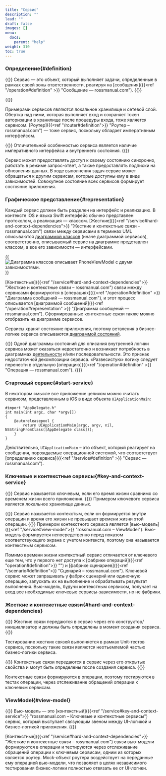 ```yaml
---
title: "Сервис"
description: ""
lead: ""
draft: false
images: []
menu:
  docs:
    parent: "help"
weight: 310
toc: true
---
```


### Определение{#definition}

{{<alert context="info" icon="👉">}}
Сервис — это объект, который выполняет задачи, определенные в рамках своей зоны ответственности, реагируя на [сообщения]({{<ref "/operation#definition" >}} "Сообщение — rossmanual.com").
{{</alert>}}

{{<alert context="info" icon="👉" text="Объект — сущность в цифровом пространстве, способная сохранять свое состояние (информацию) и обеспечивающая набор методов (поведение) для получения, проверки и изменения этого состояния." />}}

Примерами сервисов являются локальное хранилище и сетевой слой. Обертка над ними, которая выполняет вход и сохраняет токен авторизации в хранилище после процедуры входа, тоже является сервисом. [Роутер]({{<ref "/router#definition">}} "Роутер – rossmanual.com") — тоже сервис, поскольку обладает императивным интерфейсом.

{{<alert context="success" icon="💡">}}
Отличительной особенностью сервиса является наличие императивного интерфейса и внутреннего состояния.
{{</alert>}}

Сервис может предоставлять доступ к своему состоянию синхронно, работать в режиме запрос-ответ, а также предоставлять подписки на обновления данных. В ходе выполнения задач сервис может обращаться к другим сервисам, которые доступны ему в виде зависимостей. Совокупное состояние всех сервисов формирует состояние приложения.

### Графическое представление{#representation}

Каждый сервис должен быть разделен на интерфейс и реализацию. В контексте iOS и языка Swift интерфейс обычно представлен протоколом, а реализация — классом. [Жесткие]({{<ref "/service#hard-and-context-dependencies">}} "Жесткие и контекстные связи – rossmanual.com") связи между сервисами в терминах UML описываются [диаграммой классов](https://ru.wikipedia.org/wiki/Диаграмма_классов "Диаграмма классов – Википедия") (иначе диаграммой сервисов), соответственно, описываемый сервис на диаграмме представлен классом, а все его зависимости — интерфейсами.

{{<image src="/images/phone_vm.svg" title="Диаграмма классов описывает PhoneViewModel с двумя зависимостями.">}}

[Контекстные]({{<ref "/service#hard-and-context-dependencies">}} "Жесткие и контекстные связи – rossmanual.com") связи между сервисами формируются в [операциях]({{<ref "/operation#definition" >}} "Диаграмма сообщений — rossmanual.com"), и этот процесс описывается [диаграммой сообщений]({{<ref "/operation#representation" >}} "Диаграмма сообщений — rossmanual.com"). Сформированные контекстные связи также можно отобразить на диаграмме сервисов.

Сервисы хранят состояние приложения, поэтому ветвления в бизнес-логике сервиса описываются [диаграммой состояний](https://ru.wikipedia.org/wiki/Диаграмма_состояний_(UML) "Диаграмма состояний – Википедия").

{{<alert context="success" icon="💡">}}
Одной диаграммы состояний для описания внутренней логики сервиса может оказаться недостаточно и возникает потребность в диаграммах [деятельности](https://ru.wikipedia.org/wiki/Диаграмма_деятельности "Диаграмма деятельности — Википедия") и/или последовательности. Это признак недостаточной декомпозиции сервиса. «Развесистую» логику следует перенести в отдельную [операцию]({{<ref "/operation#definition" >}} "Операция — rossmanual.com").
{{</alert>}}

### Стартовый сервис{#start-service}

В некотором смысле все приложение целиком можно считать сервисом, представленным в iOS в виде объекта `UIApplicationMain`:

```
#import "AppDelegate.h"
int main(int argc, char *argv[])
{
    @autoreleasepool {
        return UIApplicationMain(argc, argv, nil, NSStringFromClass([AppDelegate class]));
    }
}
```

Действительно, `UIApplicationMain` – это объект, который реагирует на сообщения, порождаемые операционной системой, что соответствует [определению сервиса]({{<ref "/service#definition" >}} "Сервис — rossmanual.com").

### Ключевые и контекстные сервисы{#key-and-context-service}

{{<alert context="info" icon="👉">}}
Сервис называется ключевым, если его время жизни сравнимо со временем жизни всего приложения.
{{</alert>}}
Примером ключевого сервиса является локальное хранилище данных.

{{<alert context="info" icon="👉">}}
Сервис называется контекстым, если он формируется внутри операции и время его жизни не превышает времени жизни этой операции.
{{</alert>}}
Примером контекстного сервиса является [вью-модель]({{<ref "/service#view-model">}} "rossmanual.com – ViewModel"). Вью-модель формируется непосредственно перед показом соответствующего экрана с учетом контекста, поэтому она называется контекстным сервисом.

Помимо времени жизни контекстный сервис отличается от ключевого еще тем, что у первого нет доступа к [фабрике операций]({{<ref "operation#definition">}} "") и [фабрике сценариев]({{<ref "/scenario#definition">}} "Сценарий – rossmanual.com"). Ключевой сервис может запрашивать у фабрик сценарий или одиночную операцию, запускать их на выполнение и обрабатывать результат выполнения. Вью-модель, будучи контекстным сервисом, получает на вход все необходимые ключевые сервисы-зависимости, но не фабрики.

### Жесткие и контекстные связи{#hard-and-context-dependencies}

{{<alert context="info" icon="👉">}}
Жесткие связи передаются в сервис через его конструктор/инициализатор и должны быть определены в момент создания сервиса.
{{</alert>}}

Тестирование жестких связей выполняется в рамках Unit-тестов сервиса, поскольку такие связи являются неотъемлемой частью бизнес-логики сервиса.

{{<alert context="info" icon="👉">}}
Контекстные связи передаются в сервис через его открытые свойства и могут быть определены после создания сервиса. 
{{</alert>}}

Контекстные связи формируются в операции, поэтому тестируются в тестах операции, через отслеживание обращений операции к ключевым сервисам.

### ViewModel{#view-model}

{{<alert context="info" icon="👉">}}
Вью-модель — это [контекстный]({{<ref "/service#key-and-context-service">}} "rossmanual.com – Ключевые и контекстные сервисы") сервис, который выступает связующим звеном между UI-логикой и бизнес-логикой приложения.
{{</alert>}}

[Контекстные]({{<ref "/service#hard-and-context-dependencies">}} "Жесткие и контекстные связи – rossmanual.com") связи вью-модели формируются в операции и тестируются через отслеживание обращений операции к ключевым сервисам, одним из которых является роутер. Mock-объект роутера воздействует на переданные ему операцией вью-модели, что позволяет в целях независимого тестирования бизнес-логики полностью отвязать ее от UI-логики.
